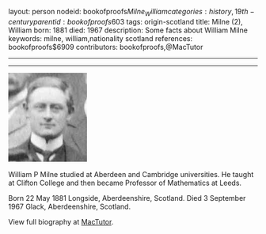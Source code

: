 layout: person
nodeid: bookofproofs$Milne_William
categories: history,19th-century
parentid: bookofproofs$603
tags: origin-scotland
title: Milne (2), William
born: 1881
died: 1967
description: Some facts about William Milne
keywords: milne, william,nationality scotland
references: bookofproofs$6909
contributors: bookofproofs,@MacTutor

---


---

![Milne_William.jpg](https://github.com/bookofproofs/bookofproofs.github.io/blob/main/_sources/_assets/images/portraits/Milne_William.jpg?raw=true)

William P Milne studied at Aberdeen and Cambridge universities. He taught at Clifton College and then became Professor of Mathematics at Leeds.

Born 22 May 1881 Longside, Aberdeenshire, Scotland. Died 3 September 1967 Glack, Aberdeenshire, Scotland.


View full biography at [MacTutor](https://mathshistory.st-andrews.ac.uk/Biographies/Milne_William/).
